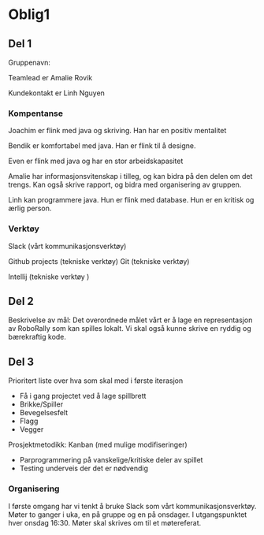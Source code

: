 <H1> Oblig1 </H1> 

<H2> Del 1 </H2> 

Gruppenavn:

Teamlead er Amalie Rovik

Kundekontakt er Linh Nguyen



<H3>Kompentanse</H3>

Joachim er flink med java og skriving. Han har en positiv mentalitet

Bendik er komfortabel med java. Han er flink til å designe.

Even er flink med java og har en stor arbeidskapasitet

Amalie har informasjonsvitenskap i tilleg, og kan bidra på den delen om det trengs.
Kan også skrive rapport, og bidra med organisering av gruppen.

Linh kan programmere java. Hun er flink med database. Hun er en kritisk og ærlig person.


<H3>Verktøy</H3>

Slack (vårt kommunikasjonsverktøy)

Github projects (tekniske verktøy)
Git (tekniske verktøy)

Intellij (tekniske verktøy )


<H2> Del 2 </H2> 

Beskrivelse av mål:
Det overordnede målet vårt er å lage en representasjon av RoboRally som kan spilles lokalt.
Vi skal også kunne skrive en ryddig og bærekraftig kode.


<H2> Del 3 </H2> 
Prioritert liste over hva som skal med i første iterasjon

- Få i gang projectet ved å lage spillbrett
- Brikke/Spiller
- Bevegelsesfelt
- Flagg
- Vegger

Prosjektmetodikk: Kanban (med mulige modifiseringer)
-  Parprogrammering på vanskelige/kritiske deler av spillet
-  Testing underveis der det er nødvendig


<H3>Organisering</H3>

I første omgang har vi tenkt å bruke Slack som vårt kommunikasjonsverktøy.
Møter  to ganger i uka, en på gruppe og en på onsdager.
I utgangspunktet hver onsdag 16:30.
Møter skal skrives om til et møtereferat.



